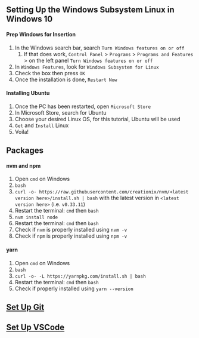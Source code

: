 ## Setting Up the Windows Subsystem Linux in Windows 10

#### Prep Windows for Insertion

1. In the Windows search bar, search `Turn Windows features on or off`
   1. If that does work, `Control Panel` > `Programs` > `Programs and Features` > on the left panel `Turn Windows features on or off`
2. In `Windows Features`, look for `Windows Subsystem for Linux`
3. Check the box then press `OK`
4. Once the installation is done, `Restart Now`

#### Installing Ubuntu

1. Once the PC has been restarted, open `Microsoft Store`
2. In Microsoft Store, search for Ubuntu
3. Choose your desired Linux OS, for this tutorial, Ubuntu will be used
4. `Get` and `Install` Linux
5. Voila!

## Packages

#### nvm and npm

1. Open `cmd` on Windows
2. `bash`
3. `curl -o- https://raw.githubusercontent.com/creationix/nvm/<latest version here>/install.sh | bash` with the latest version in `<latest version here>` (i.e. `v0.33.11`)
4. Restart the terminal: `cmd` then `bash`
5. `nvm install node`
6. Restart the terminal: `cmd` then `bash`
7. Check if `nvm` is properly installed using `nvm -v`
8. Check if `npm` is properly installed using `npm -v`

#### yarn

1. Open `cmd` on Windows
2. `bash`
3. `curl -o- -L https://yarnpkg.com/install.sh | bash`
4. Restart the terminal: `cmd` then `bash`
5. Check if properly installed using `yarn --version`

## [Set Up Git](https://github.com/kndshein/Wiki/blob/main/Misc/PostSetup.md#git-shit)

## [Set Up VSCode](https://github.com/kndshein/Wiki/blob/main/Misc/PostSetup.md#vscode)
